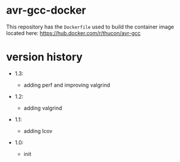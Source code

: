 # avr-gcc-docker

This repository has the `Dockerfile` used to build the container image located here: https://hub.docker.com/r/thucon/avr-gcc

# version history

* 1.3:
  * adding perf and improving valgrind

* 1.2:
  * adding valgrind

* 1.1:
  * adding lcov

* 1.0:
  * init